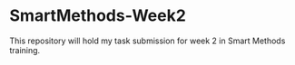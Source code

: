 # SmartMethods-Week2
This repository will hold my task submission for week 2 in Smart Methods training. 
